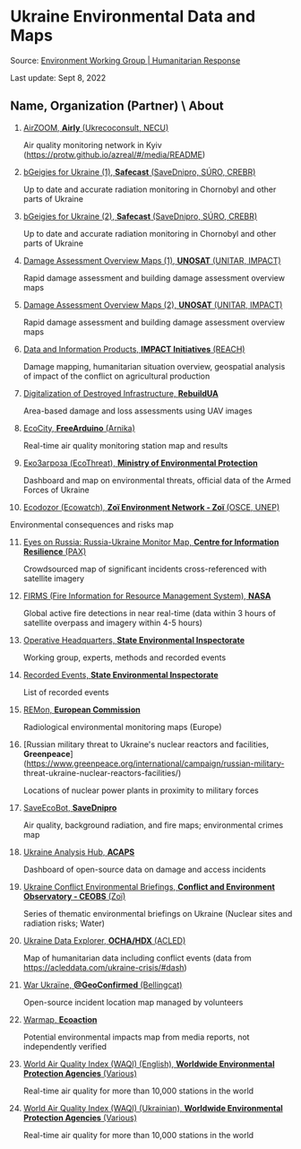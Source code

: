 # Ukraine Environmental Data and Maps

Source: [Environment Working Group | Humanitarian Response](https://www.humanitarianresponse.info/en/operations/ukraine/document/ukraine-list-environmental-data-and-maps-28-jun-2022-en)

Last update: Sept 8, 2022

## Name, Organization (Partner) \ About

1. [AirZOOM, **Airly** (Ukrecoconsult, NECU)](https://airly.org/map/en/#50.4267206311,30.4406837277)

   Air quality monitoring network in Kyiv (https://protw.github.io/azreal/#/media/README)

2. [bGeigies for Ukraine (1), **Safecast** (SaveDnipro, SÚRO, CREBR)](https://safecast.org/2022/07/announcing-bgeigies-for-ukraine/)

   Up to date and accurate radiation monitoring in Chornobyl and other parts of Ukraine

3. [bGeigies for Ukraine (2), **Safecast** (SaveDnipro, SÚRO, CREBR)](https://map.safecast.org/?l=11&m=2&logids=qbgeigies4ukraine)

   Up to date and accurate radiation monitoring in Chornobyl and other parts of Ukraine

4. [Damage Assessment Overview Maps (1), **UNOSAT** (UNITAR, IMPACT)](https://unosat.org/products/)

   Rapid damage assessment and building damage assessment overview maps

5. [Damage Assessment Overview Maps (2), **UNOSAT** (UNITAR, IMPACT)](https://www.unitar.org/maps/map/3533)

   Rapid damage assessment and building damage assessment overview maps

6. [Data and Information Products, **IMPACT Initiatives** (REACH)](https://www.impact-initiatives.org/what-we-do/news/ukraine-crisis-supporting-humanitarian-response-in-and-outside-ukraine-with-the-the-right-data-and-information-products/)

   Damage mapping, humanitarian situation overview, geospatial analysis of impact of the conflict on agricultural production

7. [Digitalization of Destroyed Infrastructure, **RebuildUA**](https://rebuildua.net/)

   Area-based damage and loss assessments using UAV images

8. [EcoCity, **FreeArduino** (Arnika)](https://eco-city.org.ua/)

   Real-time air quality monitoring station map and results

9. [ЕкоЗагроза (EcoThreat), **Ministry of Environmental Protection**](https://ecozagroza.gov.ua/)

   Dashboard and map on environmental threats, official data of the Armed Forces of Ukraine

10. [Ecodozor (Ecowatch), **Zoï Environment Network - Zoï** (OSCE, UNEP)](https://ecodozor.org/)

   Environmental consequences and risks map

11. [Eyes on Russia: Russia-Ukraine Monitor Map, **Centre for Information Resilience** (PAX)](https://maphub.net/Cen4infoRes/russian-ukraine-monitor)

    Crowdsourced map of significant incidents cross-referenced with satellite imagery

12. [FIRMS (Fire Information for Resource Management System), **NASA**](https://firms.modaps.eosdis.nasa.gov/map/#d:24hrs;@35.3,47.6,6z)

    Global active fire detections in near real-time (data within 3 hours of satellite overpass and imagery within 4-5 hours)

13. [Operative Headquarters, **State Environmental Inspectorate**](https://shtab.gov.ua/)

    Working group, experts, methods and recorded events

14. [Recorded Events, **State Environmental Inspectorate**](https://www.dei.gov.ua/posts/2226)

    List of recorded events

15. [REMon, **European Commission**](https://remap.jrc.ec.europa.eu/Simple.aspx)

    Radiological environmental monitoring maps (Europe)

16. [Russian military threat to Ukraine's nuclear reactors and facilities, **Greenpeace**](https://www.greenpeace.org/international/campaign/russian-military- threat-ukraine-nuclear-reactors-facilities/)

    Locations of nuclear power plants in proximity to military forces

17. [SaveEcoBot, **SaveDnipro**](https://www.saveecobot.com/maps)

    Air quality, background radiation, and fire maps; environmental crimes map

18. [Ukraine Analysis Hub, **ACAPS**](https://ukraine-analysis-hub.acaps.org/)

    Dashboard of open-source data on damage and access incidents
19. [Ukraine Conflict Environmental Briefings, **Conflict and Environment Observatory - CEOBS** (Zoï)](https://ceobs.org/countries/ukraine/)

    Series of thematic environmental briefings on Ukraine (Nuclear sites and radiation risks; Water)

20. [Ukraine Data Explorer, **OCHA/HDX** (ACLED)](https://data.humdata.org/visualization/ukraine-humanitarian-operations/?layer=conflict_events)

    Map of humanitarian data including conflict events (data from https://acleddata.com/ukraine-crisis/#dash)

21. [War Ukraïne, **@GeoConfirmed** (Bellingcat)](https://t.co/sxZ3RPslS0)

    Open-source incident location map managed by volunteers

22. [Warmap, **Ecoaction**](https://en.ecoaction.org.ua/warmap.html)

    Potential environmental impacts map from media reports, not independently verified

23. [World Air Quality Index (WAQI) (English), **Worldwide Environmental Protection Agencies** (Various)](https://waqi.info/ (English))

    Real-time air quality for more than 10,000 stations in the world

24. [World Air Quality Index (WAQI) (Ukrainian), **Worldwide Environmental Protection Agencies** (Various)](https://waqi.info/uk/ (Ukrainian))

    Real-time air quality for more than 10,000 stations in the world